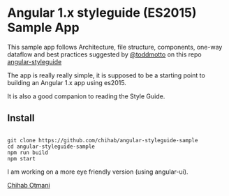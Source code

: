 # Angular 1.x styleguide (ES2015) Sample App

This sample app follows Architecture, file structure, components, one-way dataflow and best practices suggested by [@toddmotto](//twitter.com/toddmotto) on this repo [angular-styleguide](//github.com/toddmotto/angular-styleguide)

The app is really really simple, it is supposed to be a starting point to building an Angular 1.x app using es2015.

It is also a good companion to reading the Style Guide.

## Install

```shell

git clone https://github.com/chihab/angular-styleguide-sample
cd angular-styleguide-sample
npm run build
npm start

```

I am working on a more eye friendly version (using angular-ui).

[Chihab Otmani](//chihab.github.io)
